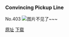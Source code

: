 ### Convincing Pickup Line
No.403
![图片不见了~~~](https://imgs.xkcd.com/comics/convincing_pickup_line.png)

[原址](https://xkcd.com//403) [下载](https://imgs.xkcd.com/comics/convincing_pickup_line.png)

